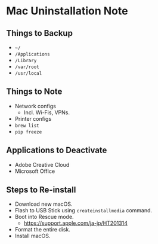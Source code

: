 Mac Uninstallation Note
========================================================================

Things to Backup
------------------------------------------------------------------------

 * `~/`
 * `/Applications`
 * `/Library`
 * `/var/root`
 * `/usr/local`

Things to Note
------------------------------------------------------------------------

 * Network configs
   * Incl. Wi-Fis, VPNs.
 * Printer configs
 * `brew list`
 * `pip freeze`

Applications to Deactivate
------------------------------------------------------------------------

 * Adobe Creative Cloud
 * Microsoft Office

Steps to Re-install
------------------------------------------------------------------------

 * Download new macOS.
 * Flash to USB Stick using `createinstallmedia` command.
 * Boot into Rescue mode.
   * https://support.apple.com/ja-jp/HT201314
 * Format the entire disk.
 * Install macOS.
 
